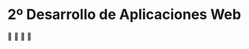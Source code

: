 # 2º Desarrollo de Aplicaciones Web
:construction_worker: :construction: :construction: :construction:
